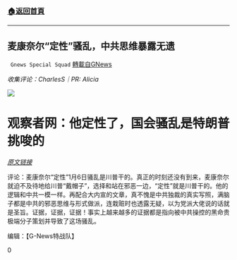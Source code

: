 ###  [:house:返回首頁](https://github.com/ourhimalayas/txt)
---

## 麦康奈尔“定性”骚乱，中共思维暴露无遗
` Gnews Special Squad` [轉載自GNews](https://gnews.org/zh-hans/780496/)

*收集评论：CharlesS｜PR: Alicia*

![]()![](https://gnews.org/wp-content/uploads/2021/01/social_media.jpeg)

# **观察者网：他定性了，国会骚乱是特朗普挑唆的**

[*原文链接*](https://m.guancha.cn/internation/2021_01_20_578554.shtml)

评论：麦康奈尔“定性”1月6日骚乱是川普干的。真正的时刻还没有到来，麦康奈尔就迫不及待地给川普“戴帽子”，选择和站在邪恶一边，“定性”就是川普干的。他的逻辑和中共一模一样。再配合大内宣的文章，真不愧是中共独裁的真实写照，满脑子都是中共的邪恶思维与形式做派，连栽赃时也透露无疑，以为党派大佬说的话就是圣旨。证据，证据，证据！事实上越来越多的证据都是指向被中共操控的黑命贵极端分子策划并导致了这场骚乱。

编辑：【G-News特战队】

0

